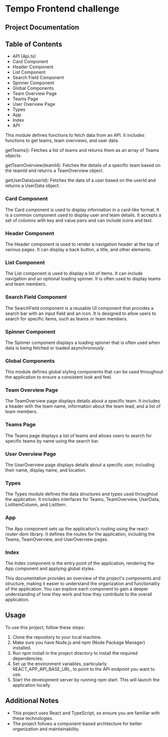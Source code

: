 # Tempo Frontend challenge
## Project Documentation

## Table of Contents
- API (Api.ts)
- Card Component
- Header Component
- List Component
- Search Field Component
- Spinner Component
- Global Components 
- Team Overview Page 
- Teams Page 
- User Overview Page 
- Types
- App 
- Index 
- API 

This module defines functions to fetch data from an API. It includes functions to get teams, team overviews, and user data.

getTeams(): Fetches a list of teams and returns them as an array of Teams objects.

getTeamOverview(teamId): Fetches the details of a specific team based on the teamId and returns a TeamOverview object.

getUserData(userId): Fetches the data of a user based on the userId and returns a UserData object.


### Card Component 
The Card component is used to display information in a card-like format. It is a common component used to display user and team details. It accepts a set of columns with key and value pairs and can include icons and text.

### Header Component
The Header component is used to render a navigation header at the top of various pages. It can display a back button, a title, and other elements.

### List Component
The List component is used to display a list of items. It can include navigation and an optional loading spinner. It is often used to display teams and team members.

### Search Field Component
The SearchField component is a reusable UI component that provides a search bar with an input field and an icon. It is designed to allow users to search for specific items, such as teams or team members.

### Spinner Component
The Spinner component displays a loading spinner that is often used when data is being fetched or loaded asynchronously.

### Global Components
This module defines global styling components that can be used throughout the application to ensure a consistent look and feel.

### Team Overview Page
The TeamOverview page displays details about a specific team. It includes a header with the team name, information about the team lead, and a list of team members.

### Teams Page
The Teams page displays a list of teams and allows users to search for specific teams by name using the search bar.

### User Overview Page
The UserOverview page displays details about a specific user, including their name, display name, and location.

### Types
The Types module defines the data structures and types used throughout the application. It includes interfaces for Teams, TeamOverview, UserData, ListItemColumn, and ListItem.

### App
The App component sets up the application's routing using the react-router-dom library. It defines the routes for the application, including the Teams, TeamOverview, and UserOverview pages.

### Index
The Index component is the entry point of the application, rendering the App component and applying global styles.

This documentation provides an overview of the project's components and structure, making it easier to understand the organization and functionality of the application. You can explore each component to gain a deeper understanding of how they work and how they contribute to the overall application.

## Usage

To use this project, follow these steps:

1. Clone the repository to your local machine.
2. Make sure you have Node.js and npm (Node Package Manager) installed.
3. Run npm install in the project directory to install the required dependencies.
4. Set up the environment variables, particularly REACT_APP_API_BASE_URL, to point to the API endpoint you want to use.
5. Start the development server by running npm start. This will launch the application locally.

## Additional Notes

- This project uses React and TypeScript, so ensure you are familiar with these technologies.
- The project follows a component-based architecture for better organization and maintainability.
